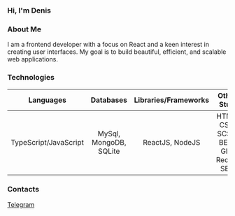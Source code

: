 ### Hi, I'm Denis 

### About Me
I am a frontend developer with a focus on React and a keen interest in creating user interfaces. My goal is to build beautiful, efficient, and scalable web applications.

### Technologies
| Languages            | Databases             | Libraries/Frameworks  | Other Stuff                          |
|:--------------------:|:---------------------:|:---------------------:|:------------------------------------:|
| TypeScript/JavaScript| MySql, MongoDB, SQLite|    ReactJS, NodeJS    | HTML, CSS, SCSS, BEM, GIT, Redux, SEO |

### Contacts
[Telegram]([https://github.com/your_profile](https://t.me/denisbrkv)https://t.me/denisbrkv)
